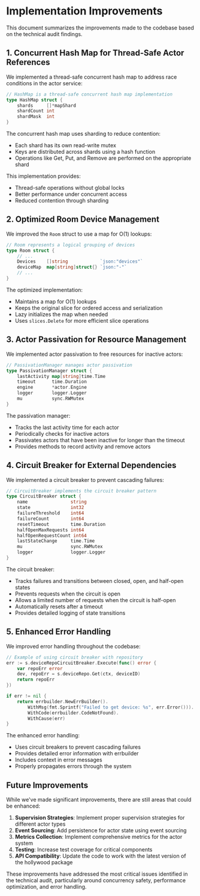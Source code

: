 # Implementation Improvements

This document summarizes the improvements made to the codebase based on the technical audit findings.

## 1. Concurrent Hash Map for Thread-Safe Actor References

We implemented a thread-safe concurrent hash map to address race conditions in the actor service:

```go
// HashMap is a thread-safe concurrent hash map implementation
type HashMap struct {
    shards     []*mapShard
    shardCount int
    shardMask  int
}
```

The concurrent hash map uses sharding to reduce contention:
- Each shard has its own read-write mutex
- Keys are distributed across shards using a hash function
- Operations like Get, Put, and Remove are performed on the appropriate shard

This implementation provides:
- Thread-safe operations without global locks
- Better performance under concurrent access
- Reduced contention through sharding

## 2. Optimized Room Device Management

We improved the `Room` struct to use a map for O(1) lookups:

```go
// Room represents a logical grouping of devices
type Room struct {
    // ...
    Devices    []string            `json:"devices"`
    deviceMap  map[string]struct{} `json:"-"`
    // ...
}
```

The optimized implementation:
- Maintains a map for O(1) lookups
- Keeps the original slice for ordered access and serialization
- Lazy initializes the map when needed
- Uses `slices.Delete` for more efficient slice operations

## 3. Actor Passivation for Resource Management

We implemented actor passivation to free resources for inactive actors:

```go
// PassivationManager manages actor passivation
type PassivationManager struct {
    lastActivity map[string]time.Time
    timeout      time.Duration
    engine       *actor.Engine
    logger       logger.Logger
    mu           sync.RWMutex
}
```

The passivation manager:
- Tracks the last activity time for each actor
- Periodically checks for inactive actors
- Passivates actors that have been inactive for longer than the timeout
- Provides methods to record activity and remove actors

## 4. Circuit Breaker for External Dependencies

We implemented a circuit breaker to prevent cascading failures:

```go
// CircuitBreaker implements the circuit breaker pattern
type CircuitBreaker struct {
    name                string
    state               int32
    failureThreshold    int64
    failureCount        int64
    resetTimeout        time.Duration
    halfOpenMaxRequests int64
    halfOpenRequestCount int64
    lastStateChange     time.Time
    mu                  sync.RWMutex
    logger              logger.Logger
}
```

The circuit breaker:
- Tracks failures and transitions between closed, open, and half-open states
- Prevents requests when the circuit is open
- Allows a limited number of requests when the circuit is half-open
- Automatically resets after a timeout
- Provides detailed logging of state transitions

## 5. Enhanced Error Handling

We improved error handling throughout the codebase:

```go
// Example of using circuit breaker with repository
err := s.deviceRepoCircuitBreaker.Execute(func() error {
    var repoErr error
    dev, repoErr = s.deviceRepo.Get(ctx, deviceID)
    return repoErr
})

if err != nil {
    return errbuilder.NewErrBuilder().
        WithMsg(fmt.Sprintf("Failed to get device: %s", err.Error())).
        WithCode(errbuilder.CodeNotFound).
        WithCause(err)
}
```

The enhanced error handling:
- Uses circuit breakers to prevent cascading failures
- Provides detailed error information with errbuilder
- Includes context in error messages
- Properly propagates errors through the system

## Future Improvements

While we've made significant improvements, there are still areas that could be enhanced:

1. **Supervision Strategies**: Implement proper supervision strategies for different actor types
2. **Event Sourcing**: Add persistence for actor state using event sourcing
3. **Metrics Collection**: Implement comprehensive metrics for the actor system
4. **Testing**: Increase test coverage for critical components
5. **API Compatibility**: Update the code to work with the latest version of the hollywood package

These improvements have addressed the most critical issues identified in the technical audit, particularly around concurrency safety, performance optimization, and error handling.
